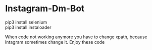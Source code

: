 # Instagram-Dm-Bot

pip3 install selenium <br> 
pip3 install instaloader

When code not working anymore you have to change xpath, because Intagram sometimes change it. Enjoy these code
